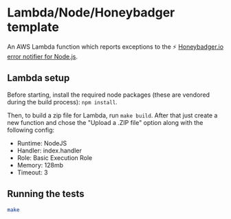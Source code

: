 # Lambda/Node/Honeybadger template

An AWS Lambda function which reports exceptions to the :zap: [Honeybadger.io error
notifier for Node.js](https://www.honeybadger.io/for/node).

## Lambda setup

Before starting, install the required node packages (these are vendored during
the build process): `npm install`.

Then, to build a zip file for Lambda, run `make build`. After that just create a
new function and chose the "Upload a .ZIP file" option along with the following
config:

- Runtime: NodeJS
- Handler: index.handler
- Role: Basic Execution Role
- Memory: 128mb
- Timeout: 3

## Running the tests

```sh
make
```
